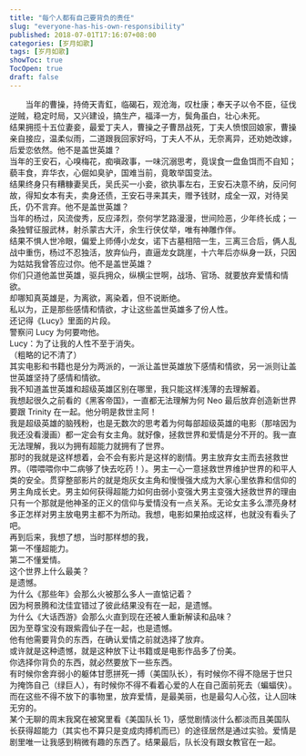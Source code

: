 ```yaml
---
title: "每个人都有自己要背负的责任"
slug: "everyone-has-his-own-responsibility"
published: 2018-07-01T17:16:07+08:00
categories: [岁月如歌]
tags: [岁月如歌]
showToc: true
TocOpen: true
draft: false
---
```

&emsp;&emsp;当年的曹操，持倚天青釭，临碣石，观沧海，叹杜康；奉天子以令不臣，征伐逆贼，稳定时局，又兴建设，搞生产，福泽一方，鬓角虽白，壮心未死。
<br>
  结果拥揽十五位妻妾，最爱丁夫人，曹操之子曹昂战死，丁夫人愤恨回娘家，曹操亲自接应，温柔似雨，二道跟我回家好吗，丁夫人不从，无奈离异，还劝她改嫁，后爱恋依然。他不是盖世英雄？
<br>
  当年的王安石，心嗅梅花，痴嗔政事，一味沉溺思考，竟误食一盘鱼饵而不自知；藐丰食，弃华衣，心倔如臭驴，国难当前，竟敢举国变法。
<br>
  结果终身只有糟糠妻吴氏，吴氏买一小妾，欲执事左右，王安石决意不纳，反问何故，得知女本有夫，卖身还债，王安石寻来其夫，赠予钱财，成全一双，对待吴氏，仍不言弃。他不是盖世英雄？
<br>
  当年的杨过，风流俊秀，反应泽烈，奈何学艺路漫漫，世间险恶，少年终长成；一条独臂征服武林，射杀蒙古大汗，余生行侠仗举，唯有神雕作伴。
<br>
  结果不惧人世冷眼，偏爱上师傅小龙女，诺下古墓相陪一生，三离三合后，俩人乱战中重伤，杨过不忍独活，放弃仙丹，直逼龙女跳崖，十六年后亦纵身一跃，只因为姑姑我曾答应过你。他不是盖世英雄？
<br>
  你们只道他盖世英雄，驱兵拥众，纵横尘世啊，战场、官场、就要放弃爱情和情欲。
<br>
  却哪知真英雄是，为离欲，离染着，但不说断绝。
<br>
  私以为，正是那些感情和情欲，才让这些盖世英雄多了份人性。
<br>
  还记得《Lucy》里面的片段。
<br>
  警察问 Lucy 为何要吻他。
<br>
  Lucy：为了让我的人性不至于消失。
<br>
  （粗略的记不清了）
<br>
  其实电影和书籍也是分为两派的，一派让盖世英雄放下感情和情欲，另一派则让盖世英雄坚持了感情和情欲。
<br>
  我不知道盖世英雄和超级英雄区别在哪里，我只能这样浅薄的去理解着。
<br>
  我想起很久之前看的《黑客帝国》，一直都无法理解为何 Neo 最后放弃创造新世界要跟 Trinity 在一起。他分明是救世主阿！
<br>
  我是超级英雄的脑残粉，也是无数次的思考着为何每部超级英雄的电影（那啥因为我还没看漫画）都一定会有女主角。就好像，拯救世界和爱情是分不开的。我一直无法理解，我以为拥有超能力就拥有了世界。
<br>
  那时的我就是这样想着，会不会有影片是这样的剧情。男主放弃女主而去拯救世界。（喂喂喂你中二病够了快去吃药！）。男主一心一意拯救世界维护世界的和平人类的安全。贯穿整部影片的就是炮灰女主角和慢慢强大成为大家心里依靠和信仰的男主角成长史。男主如何获得超能力如何由弱小变强大男主变强大拯救世界的理由只有一个那就是他神圣的正义的信仰与爱情没有一点关系。无论女主多么漂亮身材多正怎样对男主放电男主都不为所动。我想，电影如果拍成这样，也就没有看头了吧。
<br>
  再到后来，我想了想，当时那样想的我，
<br>
  第一不懂超能力。
<br>
  第二不懂爱情。
<br>
  这个世界上什么最美？
<br>
  是遗憾。
<br>
  为什么《那些年》会那么火被那么多人一直惦记着？
<br>
  因为柯景腾和沈佳宜错过了彼此结果没有在一起，是遗憾。
<br>
  为什么《大话西游》会那么火直到现在还被人重新解读和品味？
<br>
  因为至尊宝没有跟紫霞仙子在一起，也是遗憾。
<br>
  他有他需要背负的东西，在确认爱情之前就选择了放弃。
<br>
  或许就是这种遗憾，就是这种放下让书籍或是电影作品多了份美。
<br>
  你选择你背负的东西，就必然要放下一些东西。
<br>
  有时候你舍弃弱小的躯体甘愿拼死一搏（美国队长），有时候你不得不隐居于世只为掩饰自己（绿巨人），有时候你不得不看着心爱的人在自己面前死去（蝙蝠侠）。
<br>
  而在这些不得不放下的事物里，放弃爱情，是最美丽，也是最勾人心弦，让人回味无穷的。
<br>
  某个无聊的周末我窝在被窝里看《美国队长 1》，感觉剧情淡什么都淡而且美国队长获得超能力（其实也不算只是变成肉搏机而已）的途径居然是通过实验。爱情是剧里唯一让我感到稍微有趣的东西了。结果最后，队长没有跟女教官在一起。